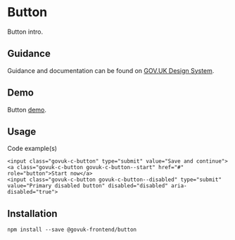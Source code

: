 # Button

Button intro.

## Guidance

Guidance and documentation can be found on [GOV.UK Design System](linkgoeshere).

## Demo

Button [demo](http://govuk-frontend.herokuapp.com/components/button/index.html).

## Usage

Code example(s)

```
<input class="govuk-c-button" type="submit" value="Save and continue">
<a class="govuk-c-button govuk-c-button--start" href="#" role="button">Start now</a>
<input class="govuk-c-button govuk-c-button--disabled" type="submit" value="Primary disabled button" disabled="disabled" aria-disabled="true">

```



## Installation

```
npm install --save @govuk-frontend/button
```

